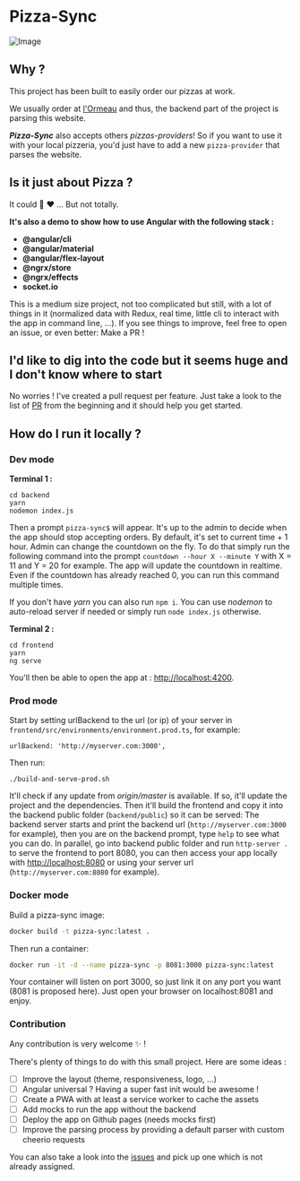# Pizza-Sync

![Image](./demo.gif?raw=true)

## Why ?

This project has been built to easily order our pizzas at work.

We usually order at [l'Ormeau](http://www.pizzadelormeau.com/index.html%3Fp=61.html) and thus, the backend part of the project is parsing this website.

**_Pizza-Sync_** also accepts others _pizzas-providers_! So if you want to use it with your local pizzeria, you'd just have to add a new `pizza-provider` that parses the website.

## Is it just about Pizza ?

It could :pizza: :heart: ... But not totally.

**It's also a demo to show how to use Angular with the following stack :**

* **@angular/cli**
* **@angular/material**
* **@angular/flex-layout**
* **@ngrx/store**
* **@ngrx/effects**
* **socket.io**

This is a medium size project, not too complicated but still, with a lot of things in it (normalized data with Redux, real time, little cli to interact with the app in command line, ...). If you see things to improve, feel free to open an issue, or even better: Make a PR !

## I'd like to dig into the code but it seems huge and I don't know where to start

No worries ! I've created a pull request per feature. Just take a look to the list of [PR](https://github.com/maxime1992/pizza-sync/pulls?q=is%3Apr+is%3Aclosed) from the beginning and it should help you get started.

## How do I run it locally ?

### Dev mode

**Terminal 1 :**

```
cd backend
yarn
nodemon index.js
```

Then a prompt `pizza-sync$` will appear.
It's up to the admin to decide when the app should stop accepting orders.
By default, it's set to current time + 1 hour.
Admin can change the countdown on the fly. To do that simply run the following command into the prompt `countdown --hour X --minute Y` with X = 11 and Y = 20 for example.
The app will update the countdown in realtime. Even if the countdown has already reached 0, you can run this command multiple times.

If you don't have _yarn_ you can also run `npm i`.
You can use _nodemon_ to auto-reload server if needed or simply run `node index.js` otherwise.

**Terminal 2 :**

```
cd frontend
yarn
ng serve
```

You'll then be able to open the app at : [http://localhost:4200](http://localhost:4200).

### Prod mode

Start by setting urlBackend to the url (or ip) of your server in `frontend/src/environments/environment.prod.ts`, for example:

```
urlBackend: 'http://myserver.com:3000',
```

Then run:

```
./build-and-serve-prod.sh
```

It'll check if any update from _origin/master_ is available.
If so, it'll update the project and the dependencies.
Then it'll build the frontend and copy it into the backend public folder (`backend/public`) so it can be served:
The backend server starts and print the backend url (`http://myserver.com:3000` for example), then you are on the backend prompt, type `help` to see what you can do.
In parallel, go into backend public folder and run `http-server .` to serve the frontend to port 8080, you can then access your app locally with [http://localhost:8080](http://localhost:8080) or using your server url (`http://myserver.com:8080` for example).

### Docker mode

Build a pizza-sync image:

```bash
docker build -t pizza-sync:latest .
```

Then run a container:

```bash
docker run -it -d --name pizza-sync -p 8081:3000 pizza-sync:latest
```

Your container will listen on port 3000, so just link it on any port you want (8081 is proposed here).
Just open your browser on localhost:8081 and enjoy.

### Contribution

Any contribution is very welcome :sparkles: !

There's plenty of things to do with this small project.
Here are some ideas :

* [ ] Improve the layout (theme, responsiveness, logo, ...)
* [ ] Angular universal ? Having a super fast init would be awesome !
* [ ] Create a PWA with at least a service worker to cache the assets
* [ ] Add mocks to run the app without the backend
* [ ] Deploy the app on Github pages (needs mocks first)
* [ ] Improve the parsing process by providing a default parser with custom cheerio requests

You can also take a look into the [issues](https://github.com/maxime1992/pizza-sync/issues) and pick up one which is not already assigned.
